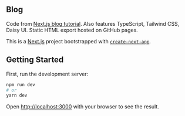 ## Blog

Code from
[Next.js blog tutorial](https://nextjs.org/learn/basics/data-fetching). Also
features TypeScript, Tailwind CSS, Daisy UI. Static HTML export hosted on GitHub
pages.

This is a [Next.js](https://nextjs.org/) project bootstrapped with
[`create-next-app`](https://github.com/vercel/next.js/tree/canary/packages/create-next-app).

## Getting Started

First, run the development server:

```sh
npm run dev
# or
yarn dev
```

Open [http://localhost:3000](http://localhost:3000) with your browser to see the
result.
